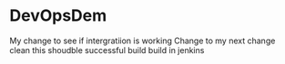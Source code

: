 # DevOpsDem
My change to see if intergratiion is working
Change to my next change
clean
this shoudble successful build
build in jenkins
